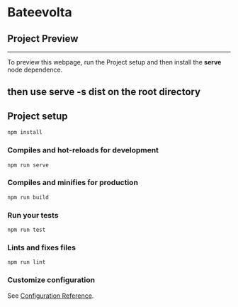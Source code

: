 # Bateevolta

## Project Preview
---
To preview this webpage, run the Project setup and then install the **serve** node dependence.

then use serve -s dist on the root directory
--

## Project setup
```
npm install
```

### Compiles and hot-reloads for development
```
npm run serve
```

### Compiles and minifies for production
```
npm run build
```

### Run your tests
```
npm run test
```

### Lints and fixes files
```
npm run lint
```

### Customize configuration
See [Configuration Reference](https://cli.vuejs.org/config/).
